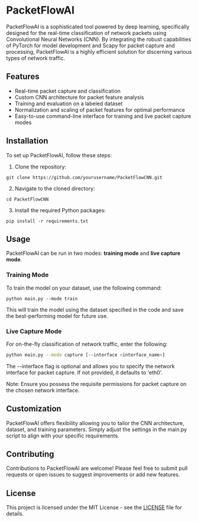 # PacketFlowAI
PacketFlowAI is a sophisticated tool powered by deep learning, specifically designed for the real-time classification of network packets using Convolutional Neural Networks (CNN). By integrating the robust capabilities of PyTorch for model development and Scapy for packet capture and processing, PacketFlowAI is a highly efficient solution for discerning various types of network traffic.

## Features
- Real-time packet capture and classification
- Custom CNN architecture for packet feature analysis
- Training and evaluation on a labeled dataset
- Normalization and scaling of packet features for optimal performance
- Easy-to-use command-line interface for training and live packet capture modes

## Installation
To set up PacketFlowAI, follow these steps:

1. Clone the repository:
```
git clone https://github.com/yourusername/PacketFlowCNN.git
```
2. Navigate to the cloned directory:
```
cd PacketFlowCNN
```

3. Install the required Python packages:
```
pip install -r requirements.txt
```

## Usage
PacketFlowAI can be run in two modes: **training mode** and **live capture mode**.

### Training Mode
To train the model on your dataset, use the following command:
```
python main.py --mode train
```

This will train the model using the dataset specified in the code and save the best-performing model for future use.

### Live Capture Mode
For on-the-fly classification of network traffic, enter the following:

```bash
python main.py --mode capture [--interface <interface_name>]
```
The --interface flag is optional and allows you to specify the network interface for packet capture. If not provided, it defaults to 'eth0'.

Note: Ensure you possess the requisite permissions for packet capture on the chosen network interface.

## Customization

PacketFlowAI offers flexibility allowing you to tailor the CNN architecture, dataset, and training parameters. Simply adjust the settings in the main.py script to align with your specific requirements.

## Contributing

Contributions to PacketFlowAI are welcome! Please feel free to submit pull requests or open issues to suggest improvements or add new features.

## License

This project is licensed under the MIT License - see the [LICENSE](LICENSE) file for details.
